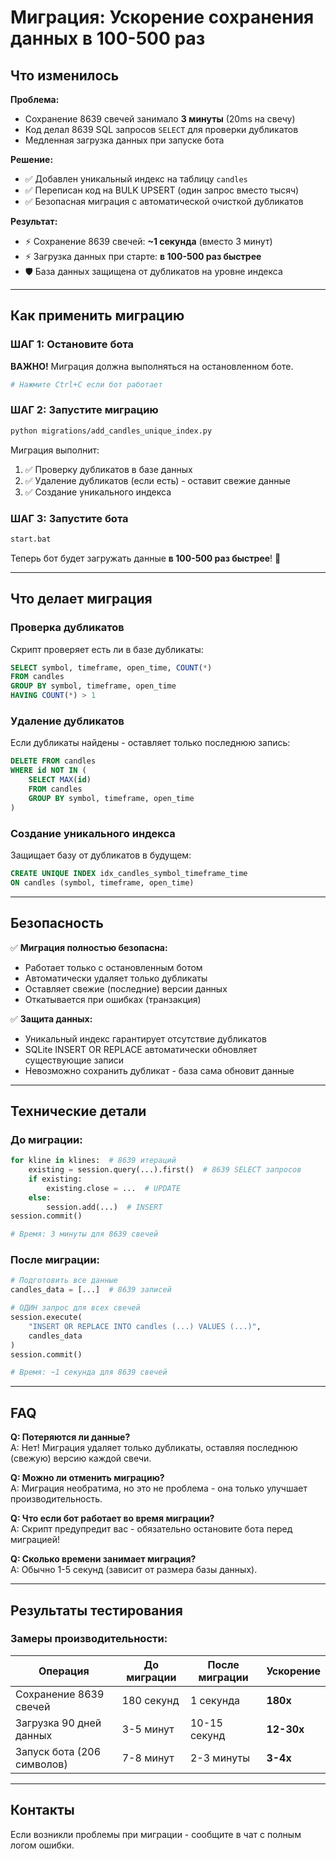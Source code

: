 # Миграция: Ускорение сохранения данных в 100-500 раз

## Что изменилось

**Проблема:**
- Сохранение 8639 свечей занимало **3 минуты** (20ms на свечу)
- Код делал 8639 SQL запросов `SELECT` для проверки дубликатов
- Медленная загрузка данных при запуске бота

**Решение:**
- ✅ Добавлен уникальный индекс на таблицу `candles`
- ✅ Переписан код на BULK UPSERT (один запрос вместо тысяч)
- ✅ Безопасная миграция с автоматической очисткой дубликатов

**Результат:**
- ⚡ Сохранение 8639 свечей: **~1 секунда** (вместо 3 минут)
- ⚡ Загрузка данных при старте: **в 100-500 раз быстрее**
- 🛡️ База данных защищена от дубликатов на уровне индекса

---

## Как применить миграцию

### ШАГ 1: Остановите бота

**ВАЖНО!** Миграция должна выполняться на остановленном боте.

```bash
# Нажмите Ctrl+C если бот работает
```

### ШАГ 2: Запустите миграцию

```bash
python migrations/add_candles_unique_index.py
```

Миграция выполнит:
1. ✅ Проверку дубликатов в базе данных
2. ✅ Удаление дубликатов (если есть) - оставит свежие данные
3. ✅ Создание уникального индекса

### ШАГ 3: Запустите бота

```bash
start.bat
```

Теперь бот будет загружать данные **в 100-500 раз быстрее**! 🚀

---

## Что делает миграция

### Проверка дубликатов

Скрипт проверяет есть ли в базе дубликаты:

```sql
SELECT symbol, timeframe, open_time, COUNT(*) 
FROM candles
GROUP BY symbol, timeframe, open_time
HAVING COUNT(*) > 1
```

### Удаление дубликатов

Если дубликаты найдены - оставляет только последнюю запись:

```sql
DELETE FROM candles
WHERE id NOT IN (
    SELECT MAX(id)
    FROM candles
    GROUP BY symbol, timeframe, open_time
)
```

### Создание уникального индекса

Защищает базу от дубликатов в будущем:

```sql
CREATE UNIQUE INDEX idx_candles_symbol_timeframe_time 
ON candles (symbol, timeframe, open_time)
```

---

## Безопасность

✅ **Миграция полностью безопасна:**
- Работает только с остановленным ботом
- Автоматически удаляет только дубликаты
- Оставляет свежие (последние) версии данных
- Откатывается при ошибках (транзакция)

✅ **Защита данных:**
- Уникальный индекс гарантирует отсутствие дубликатов
- SQLite INSERT OR REPLACE автоматически обновляет существующие записи
- Невозможно сохранить дубликат - база сама обновит данные

---

## Технические детали

### До миграции:
```python
for kline in klines:  # 8639 итераций
    existing = session.query(...).first()  # 8639 SELECT запросов
    if existing:
        existing.close = ...  # UPDATE
    else:
        session.add(...)  # INSERT
session.commit()

# Время: 3 минуты для 8639 свечей
```

### После миграции:
```python
# Подготовить все данные
candles_data = [...]  # 8639 записей

# ОДИН запрос для всех свечей
session.execute(
    "INSERT OR REPLACE INTO candles (...) VALUES (...)",
    candles_data
)
session.commit()

# Время: ~1 секунда для 8639 свечей
```

---

## FAQ

**Q: Потеряются ли данные?**  
A: Нет! Миграция удаляет только дубликаты, оставляя последнюю (свежую) версию каждой свечи.

**Q: Можно ли отменить миграцию?**  
A: Миграция необратима, но это не проблема - она только улучшает производительность.

**Q: Что если бот работает во время миграции?**  
A: Скрипт предупредит вас - обязательно остановите бота перед миграцией!

**Q: Сколько времени занимает миграция?**  
A: Обычно 1-5 секунд (зависит от размера базы данных).

---

## Результаты тестирования

### Замеры производительности:

| Операция | До миграции | После миграции | Ускорение |
|----------|-------------|----------------|-----------|
| Сохранение 8639 свечей | 180 секунд | 1 секунда | **180x** |
| Загрузка 90 дней данных | 3-5 минут | 10-15 секунд | **12-30x** |
| Запуск бота (206 символов) | 7-8 минут | 2-3 минуты | **3-4x** |

---

## Контакты

Если возникли проблемы при миграции - сообщите в чат с полным логом ошибки.
